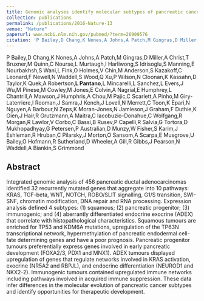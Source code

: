 ```yaml
---
title: Genomic analyses identify molecular subtypes of pancreatic cancer
collection: publications
permalink: /publications/2016-Nature-13
venue: "Nature"
paperurl: www.ncbi.nlm.nih.gov/pubmed/?term=26909576
citation: 'P Bailey,D Chang,K Nones,A Johns,A Patch,M Gingras,D Miller,A Christ,T Bruxner,M Quinn,C Nourse,L Murtaugh,I Harliwong,S Idrisoglu,S Manning,E Nourbakhsh,S Wani,L Fink,O Holmes,V Chin,M Anderson,S Kazakoff,C Leonard,F Newell,N Waddell,S Wood,Q Xu,P Wilson,N Cloonan,K Kassahn,D Taylor,K Quek,A Robertson,**L Pantano**,L Mincarelli,L Sanchez,L Evers,J Wu,M Pinese,M Cowley,M Jones,E Colvin,A Nagrial,E Humphrey,L Chantrill,A Mawson,J Humphris,A Chou,M Pajic,C Scarlett,A Pinho,M Giry-Laterriere,I Rooman,J Samra,J Kench,J Lovell,N Merrett,C Toon,K Epari,N Nguyen,A Barbour,N Zeps,K Moran-Jones,N Jamieson,J Graham,F Duthie,K Oien,J Hair,R Grutzmann,A Maitra,C Iacobuzio-Donahue,C Wolfgang,R Morgan,R Lawlor,V Corbo,C Bassi,B Rusev,P Capelli,R Salvia,G Tortora,D Mukhopadhyay,G Petersen,P Australian,D Munzy,W Fisher,S Karim,J Eshleman,R Hruban,C Pilarsky,J Morton,O Sansom,A Scarpa,E Musgrove,U Bailey,O Hofmann,R Sutherland,D Wheeler,A Gill,R Gibbs,J Pearson,N Waddell,A Biankin,S Grimmond (2016) Genomic analyses identify molecular subtypes of pancreatic cancer <i>Nature</i>'
---
```


P Bailey,D Chang,K Nones,A Johns,A Patch,M Gingras,D Miller,A Christ,T Bruxner,M Quinn,C Nourse,L Murtaugh,I Harliwong,S Idrisoglu,S Manning,E Nourbakhsh,S Wani,L Fink,O Holmes,V Chin,M Anderson,S Kazakoff,C Leonard,F Newell,N Waddell,S Wood,Q Xu,P Wilson,N Cloonan,K Kassahn,D Taylor,K Quek,A Robertson,**L Pantano**,L Mincarelli,L Sanchez,L Evers,J Wu,M Pinese,M Cowley,M Jones,E Colvin,A Nagrial,E Humphrey,L Chantrill,A Mawson,J Humphris,A Chou,M Pajic,C Scarlett,A Pinho,M Giry-Laterriere,I Rooman,J Samra,J Kench,J Lovell,N Merrett,C Toon,K Epari,N Nguyen,A Barbour,N Zeps,K Moran-Jones,N Jamieson,J Graham,F Duthie,K Oien,J Hair,R Grutzmann,A Maitra,C Iacobuzio-Donahue,C Wolfgang,R Morgan,R Lawlor,V Corbo,C Bassi,B Rusev,P Capelli,R Salvia,G Tortora,D Mukhopadhyay,G Petersen,P Australian,D Munzy,W Fisher,S Karim,J Eshleman,R Hruban,C Pilarsky,J Morton,O Sansom,A Scarpa,E Musgrove,U Bailey,O Hofmann,R Sutherland,D Wheeler,A Gill,R Gibbs,J Pearson,N Waddell,A Biankin,S Grimmond
## Abstract
Integrated genomic analysis of 456 pancreatic ductal adenocarcinomas identified 32 recurrently mutated genes that aggregate into 10 pathways: KRAS, TGF-beta, WNT, NOTCH, ROBO/SLIT signalling, G1/S transition, SWI-SNF, chromatin modification, DNA repair and RNA processing. Expression analysis defined 4 subtypes: (1) squamous; (2) pancreatic progenitor; (3) immunogenic; and (4) aberrantly differentiated endocrine exocrine (ADEX) that correlate with histopathological characteristics. Squamous tumours are enriched for TP53 and KDM6A mutations, upregulation of the TP63N transcriptional network, hypermethylation of pancreatic endodermal cell-fate determining genes and have a poor prognosis. Pancreatic progenitor tumours preferentially express genes involved in early pancreatic development (FOXA2/3, PDX1 and MNX1). ADEX tumours displayed upregulation of genes that regulate networks involved in KRAS activation, exocrine (NR5A2 and RBPJL), and endocrine differentiation (NEUROD1 and NKX2-2). Immunogenic tumours contained upregulated immune networks including pathways involved in acquired immune suppression. These data infer differences in the molecular evolution of pancreatic cancer subtypes and identify opportunities for therapeutic development.
